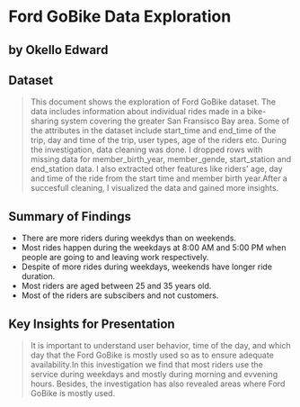 # Ford GoBike Data Exploration
## by Okello Edward


## Dataset

> This document shows the exploration of Ford GoBike dataset. The data includes information about individual rides made in a bike-sharing system covering the greater San Fransisco Bay area. Some of the attributes in the dataset include start_time and end_time of the trip, day and time of the trip, user types, age of the riders etc.
During the investigation, data cleaning was done. I dropped rows with missing data for member_birth_year, member_gende, start_station and end_station data. I also extracted other features like riders' age, day and time of the ride from the start time and member birth year.After a succesfull cleaning, I visualized the data and gained more insights.


## Summary of Findings

> 
<ul>
    <li>There are more riders during weekdys than on weekends.</li>
    <li>Most rides happen during the weekdays at 8:00 AM and 5:00 PM when people are going to and leaving work respectively.</li>
    <li>Despite of more rides during weekdays, weekends have longer ride duration.</li>
    <li>Most riders are aged between 25 and 35 years old.</li>
    <li>Most of the riders are subscibers and not customers.</li>
 </ul>


## Key Insights for Presentation

> It is important to understand user behavior, time of the day, and which day that the Ford GoBike is mostly used so as to ensure adequate availability.In this investigation we find that most riders use the service during weekdays and mostly during morning and evvening hours. Besides, the investigation has also revealed areas where Ford GoBike is mostly used.
